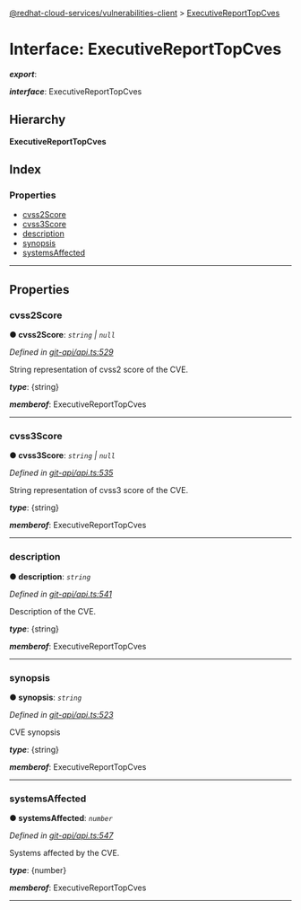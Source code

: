 [@redhat-cloud-services/vulnerabilities-client](../README.md) > [ExecutiveReportTopCves](../interfaces/executivereporttopcves.md)

# Interface: ExecutiveReportTopCves

*__export__*: 

*__interface__*: ExecutiveReportTopCves

## Hierarchy

**ExecutiveReportTopCves**

## Index

### Properties

* [cvss2Score](executivereporttopcves.md#cvss2score)
* [cvss3Score](executivereporttopcves.md#cvss3score)
* [description](executivereporttopcves.md#description)
* [synopsis](executivereporttopcves.md#synopsis)
* [systemsAffected](executivereporttopcves.md#systemsaffected)

---

## Properties

<a id="cvss2score"></a>

###  cvss2Score

**● cvss2Score**: *`string` \| `null`*

*Defined in [git-api/api.ts:529](https://github.com/karelhala/javascript-clients/blob/master/packages/vulnerabilities/git-api/api.ts#L529)*

String representation of cvss2 score of the CVE.

*__type__*: {string}

*__memberof__*: ExecutiveReportTopCves

___
<a id="cvss3score"></a>

###  cvss3Score

**● cvss3Score**: *`string` \| `null`*

*Defined in [git-api/api.ts:535](https://github.com/karelhala/javascript-clients/blob/master/packages/vulnerabilities/git-api/api.ts#L535)*

String representation of cvss3 score of the CVE.

*__type__*: {string}

*__memberof__*: ExecutiveReportTopCves

___
<a id="description"></a>

###  description

**● description**: *`string`*

*Defined in [git-api/api.ts:541](https://github.com/karelhala/javascript-clients/blob/master/packages/vulnerabilities/git-api/api.ts#L541)*

Description of the CVE.

*__type__*: {string}

*__memberof__*: ExecutiveReportTopCves

___
<a id="synopsis"></a>

###  synopsis

**● synopsis**: *`string`*

*Defined in [git-api/api.ts:523](https://github.com/karelhala/javascript-clients/blob/master/packages/vulnerabilities/git-api/api.ts#L523)*

CVE synopsis

*__type__*: {string}

*__memberof__*: ExecutiveReportTopCves

___
<a id="systemsaffected"></a>

###  systemsAffected

**● systemsAffected**: *`number`*

*Defined in [git-api/api.ts:547](https://github.com/karelhala/javascript-clients/blob/master/packages/vulnerabilities/git-api/api.ts#L547)*

Systems affected by the CVE.

*__type__*: {number}

*__memberof__*: ExecutiveReportTopCves

___

